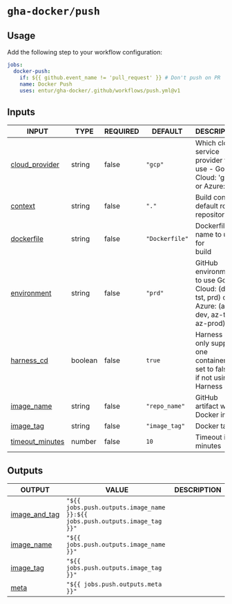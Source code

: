 # `gha-docker/push`

## Usage

Add the following step to your workflow configuration:

```yml
jobs:
  docker-push:
    if: ${{ github.event_name != 'pull_request' }} # Don't push on PR
    name: Docker Push
    uses: entur/gha-docker/.github/workflows/push.yml@v1
```

## Inputs

<!-- AUTO-DOC-INPUT:START - Do not remove or modify this section -->

|                                     INPUT                                     |  TYPE   | REQUIRED |    DEFAULT     |                                            DESCRIPTION                                            |
|-------------------------------------------------------------------------------|---------|----------|----------------|---------------------------------------------------------------------------------------------------|
|  <a name="input_cloud_provider"></a>[cloud_provider](#input_cloud_provider)   | string  |  false   |    `"gcp"`     |         Which cloud service provider to <br>use - Google Cloud: 'gcp' <br>or Azure: 'az'          |
|             <a name="input_context"></a>[context](#input_context)             | string  |  false   |     `"."`      |                          Build context, default root of <br>repository                            |
|        <a name="input_dockerfile"></a>[dockerfile](#input_dockerfile)         | string  |  false   | `"Dockerfile"` |                               Dockerfile name to use for <br>build                                |
|       <a name="input_environment"></a>[environment](#input_environment)       | string  |  false   |    `"prd"`     | GitHub environment to use Google <br>Cloud: (dev, tst, prd) or Azure: (az-dev, az-test, az-prod)  |
|        <a name="input_harness_cd"></a>[harness_cd](#input_harness_cd)         | boolean |  false   |     `true`     |     Harness CD only supports one <br>container tag, set to false <br>if not using Harness CD      |
|        <a name="input_image_name"></a>[image_name](#input_image_name)         | string  |  false   | `"repo_name"`  |                                 GitHub artifact with Docker image                                 |
|          <a name="input_image_tag"></a>[image_tag](#input_image_tag)          | string  |  false   | `"image_tag"`  |                                            Docker tag                                             |
| <a name="input_timeout_minutes"></a>[timeout_minutes](#input_timeout_minutes) | number  |  false   |      `10`      |                                        Timeout in minutes                                         |

<!-- AUTO-DOC-INPUT:END -->

## Outputs

<!-- AUTO-DOC-OUTPUT:START - Do not remove or modify this section -->

|                                  OUTPUT                                   |                                   VALUE                                    | DESCRIPTION |
|---------------------------------------------------------------------------|----------------------------------------------------------------------------|-------------|
| <a name="output_image_and_tag"></a>[image_and_tag](#output_image_and_tag) | `"${{ jobs.push.outputs.image_name }}:${{ jobs.push.outputs.image_tag }}"` |             |
|     <a name="output_image_name"></a>[image_name](#output_image_name)      |                  `"${{ jobs.push.outputs.image_name }}"`                   |             |
|       <a name="output_image_tag"></a>[image_tag](#output_image_tag)       |                   `"${{ jobs.push.outputs.image_tag }}"`                   |             |
|              <a name="output_meta"></a>[meta](#output_meta)               |                     `"${{ jobs.push.outputs.meta }}"`                      |             |

<!-- AUTO-DOC-OUTPUT:END -->
